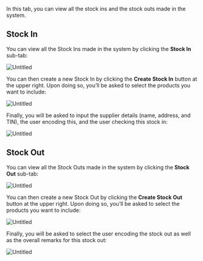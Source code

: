 In this tab, you can view all the stock ins and the stock outs made in the system.

## Stock In

You can view all the Stock Ins made in the system by clicking the **Stock In** sub-tab:

![Untitled](/images/Untitled%2095.png)

You can then create a new Stock In by clicking the **Create Stock In** button at the upper right. Upon doing so, you’ll be asked to select the products you want to include:

![Untitled](/images/Untitled%2096.png)

Finally, you will be asked to input the supplier details (name, address, and TIN), the user encoding this, and the user checking this stock in:

![Untitled](/images/Untitled%2097.png)

## Stock Out

You can view all the Stock Outs made in the system by clicking the **Stock Out** sub-tab:

![Untitled](/images/Untitled%2098.png)

You can then create a new Stock Out by clicking the **Create Stock Out** button at the upper right. Upon doing so, you’ll be asked to select the products you want to include:

![Untitled](/images/Untitled%2099.png)

Finally, you will be asked to select the user encoding the stock out as well as the overall remarks for this stock out:

![Untitled](/images/Untitled%20100.png)
